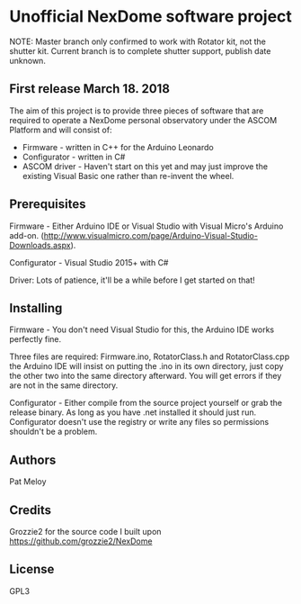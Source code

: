 # Unofficial NexDome software project #
NOTE: Master branch only confirmed to work with Rotator kit, not the shutter kit. Current branch is to complete shutter support, publish date unknown.

## First release March 18. 2018 ##
The aim of this project is to provide three pieces of software that are required to operate a NexDome personal observatory under the ASCOM Platform and will consist of:

- Firmware  - written in C++ for the Arduino Leonardo
- Configurator - written in C#
- ASCOM driver - Haven't start on this yet and may just improve the existing Visual Basic one rather than re-invent the wheel.

## Prerequisites ##
Firmware - Either Arduino IDE or Visual Studio with Visual Micro's Arduino add-on. 
(http://www.visualmicro.com/page/Arduino-Visual-Studio-Downloads.aspx).

Configurator - Visual Studio 2015+ with C#

Driver: Lots of patience, it'll be a while before I get started on that!

## Installing ##
Firmware - You don't need Visual Studio for this, the Arduino IDE works perfectly fine.

Three files are required: Firmware.ino, RotatorClass.h and RotatorClass.cpp the Arduino IDE will insist on putting the .ino in its own directory, just copy the other two into the same directory afterward. You will get errors if they are not in the same directory.

Configurator - Either compile from the source project yourself or grab the release binary. As long as you have .net installed it should just run. Configurator doesn't use the registry or write any files so permissions shouldn't be a problem.

## Authors ##
Pat Meloy

## Credits ##
Grozzie2 for the source code I built upon https://github.com/grozzie2/NexDome

## License ##
GPL3


